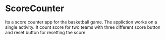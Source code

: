 # ScoreCounter
Its a score counter app for the basketball game.
The appliction works on a single activity. 
It count score for two teams with three different score button and reset button for resetting the score.

